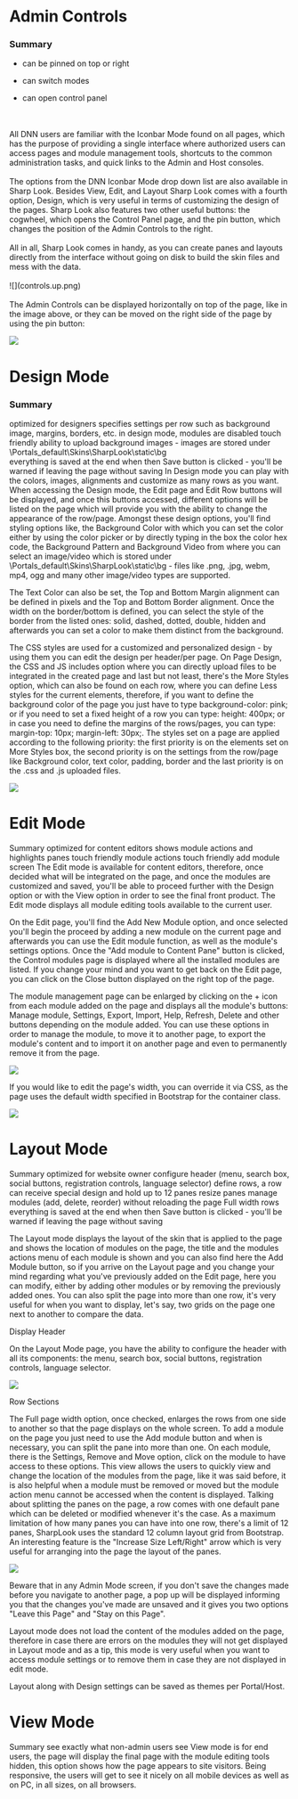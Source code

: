 # Admin Controls


### Summary

* can be pinned on top or right

* can switch modes

* can open control panel
<br />
<br />
All DNN users are familiar with the Iconbar Mode found on all pages, which has the purpose of providing a single interface where authorized users can access pages and module management tools, shortcuts to the common administration tasks, and quick links to the Admin and Host consoles. 
<br />
<br />
The options from the DNN Iconbar Mode drop down list are also available in Sharp Look. Besides View, Edit, and Layout Sharp Look comes with a fourth option, Design, which is very useful in terms of customizing the design of the pages. Sharp Look also features two other useful buttons: the cogwheel, which opens the Control Panel page, and the pin button, which changes the position of the Admin Controls to the right. 
<br />
<br />
All in all, Sharp Look comes in handy, as you can create panes and layouts directly from the interface without going on disk to build the skin files and mess with the data.
<br />
<br />
![](controls.up.png)
<br />
<br />
The Admin Controls can be displayed horizontally on top of the page, like in the image above, or they can be moved on the right side of the page by using the pin button:

![](vertical.layout.png)

# Design Mode


### Summary

optimized for designers
specifies settings per row such as background image, margins, borders, etc.
in design mode, modules are disabled
touch friendly
ability to upload background images - images are stored under \Portals\_default\Skins\SharpLook\static\bg\
everything is saved at the end when then Save button is clicked - you'll be warned if leaving the page without saving
In Design mode you can play with the colors, images, alignments and customize as many rows as you want. When accessing the Design mode, the Edit page and Edit Row buttons will be displayed, and once this buttons accessed, different options will be listed on the page which will provide you with the ability to change the appearance of the row/page. Amongst these design options, you'll find styling options like, the Background Color with which you can set the color either by using the color picker or by directly typing in the box the color hex code, the Background Pattern and Background Video from where you can select an image/video which is stored under \Portals\_default\Skins\SharpLook\static\bg - files like .png, .jpg, webm, mp4, ogg and many other image/video types are supported. 

The Text Color can also be set, the Top and Bottom Margin alignment can be defined in pixels and the Top and Bottom Border alignment. Once the width on the border/bottom is defined, you can select the style of the border from the listed ones: solid, dashed, dotted, double, hidden and afterwards you can set a color to make them distinct from the background. 

The CSS styles are used for a customized and personalized design - by using them you can edit the design per header/per page. On Page Design, the CSS and JS includes option where you can directly upload files to be integrated in the created page and last but not least, there's the More Styles option, which can also be found on each row, where you can define Less styles for the current elements, therefore, if you want to define the background color of the page you just have to type background-color: pink; or if you need to set a fixed height of a row you can type: height: 400px; or in case you need to define the margins of the rows/pages, you can type: margin-top: 10px; margin-left: 30px;. The styles set on a page are applied according to the following priority: the first priority is on the elements set on More Styles box, the second priority is on the settings from the row/page like Background color, text color, padding, border and the last priority is on the .css and .js uploaded files.

![](edit.page.png)


# Edit Mode

Summary
optimized for content editors
shows module actions and highlights panes
touch friendly module actions
touch friendly add module screen
The Edit mode is available for content editors, therefore, once decided what will be integrated on the page, and once the modules are customized and saved, you'll be able to proceed further with the Design option or with the View option in order to see the final front product. The Edit mode displays all module editing tools available to the current user.

On the Edit page, you'll find the Add New Module option, and once selected you'll begin the proceed by adding a new module on the current page and afterwards you can use the Edit module function, as well as the module's settings options. Once the "Add module to Content Pane" button is clicked, the Control modules page is displayed where all the installed modules are listed. If you change your mind and you want to get back on the Edit page, you can click on the Close button displayed on the right top of the page.

The module management page can be enlarged by clicking on the + icon from each module added on the page and displays all the module's buttons: Manage module, Settings, Export, Import, Help, Refresh, Delete and other buttons depending on the module added. You can use these options in order to manage the module, to move it to another page, to export the module's content and to import it on another page and even to permanently remove it from the page.

![](module.management.png)

If you would like to edit the page's width, you can override it via CSS, as the page uses the default width specified in Bootstrap for the container class.

![](width.png)


# Layout Mode

Summary
optimized for website owner
configure header (menu, search box, social buttons, registration controls, language selector)
define rows, a row can receive special design and hold up to 12 panes
resize panes
manage modules (add, delete, reorder) without reloading the page
Full width rows
everything is saved at the end when then Save button is clicked - you'll be warned if leaving the page without saving

The Layout mode displays the layout of the skin that is applied to the page and shows the location of modules on the page, the title and the modules actions menu of each module is shown and you can also find here the Add Module button, so if you arrive on the Layout page and you change your mind regarding what you've previously added on the Edit page, here you can modify, either by adding other modules or by removing the previously added ones. You can also split the page into more than one row, it's very useful for when you want to display, let's say, two grids on the page one next to another to compare the data. 

Display Header

On the Layout Mode page, you have the ability to configure the header with all its components: the menu, search box, social buttons, registration controls, language selector. 

![](header.png)

Row Sections

The Full page width option, once checked, enlarges the rows from one side to another so that the page displays on the whole screen. To add a module on the page you just need to use the Add module button and when is necessary, you can split the pane into more than one. On each module, there is the Settings, Remove and Move option, click on the module to have access to these options. 
This view allows the users to quickly view and change the location of the modules from the page, like it was said before, it is also helpful when a module must be removed or moved but the module action menu cannot be accessed when the content is displayed. Talking about splitting the panes on the page, a row comes with one default pane which can be deleted or modified whenever it's the case. As a maximum limitation of how many panes you can have into one row, there's a limit of 12 panes, SharpLook uses the standard 12 column layout grid from Bootstrap. An interesting feature is the "Increase Size Left/Right" arrow which is very useful for arranging into the page the layout of the panes. 

![](rows.png)

Beware that in any Admin Mode screen, if you don't save the changes made before you navigate to another page, a pop up will be displayed informing you that the changes you've made are unsaved and it gives you two options "Leave this Page" and "Stay on this Page". 

Layout mode does not load the content of the modules added on the page, therefore in case there are errors on the modules they will not get displayed in Layout mode and as a tip, this mode is very useful when you want to access module settings or to remove them in case they are not displayed in edit mode. 

Layout along with Design settings can be saved as themes per Portal/Host. 

# View Mode

Summary
see exactly what non-admin users see
View mode is for end users, the page will display the final page with the module editing tools hidden, this option shows how the page appears to site visitors. Being responsive, the users will get to see it nicely on all mobile devices as well as on PC, in all sizes, on all browsers.
